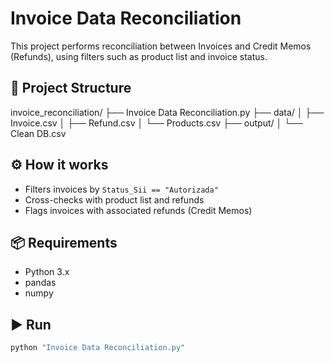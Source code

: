 # Invoice Data Reconciliation

This project performs reconciliation between Invoices and Credit Memos (Refunds), using filters such as product list and invoice status.

## 📁 Project Structure

invoice_reconciliation/
├── Invoice Data Reconciliation.py
├── data/
│ ├── Invoice.csv
│ ├── Refund.csv
│ └── Products.csv
├── output/
│ └── Clean DB.csv

## ⚙️ How it works

- Filters invoices by `Status_Sii == "Autorizada"`
- Cross-checks with product list and refunds
- Flags invoices with associated refunds (Credit Memos)

## 📦 Requirements

- Python 3.x
- pandas
- numpy

## ▶️ Run

```bash
python "Invoice Data Reconciliation.py"
